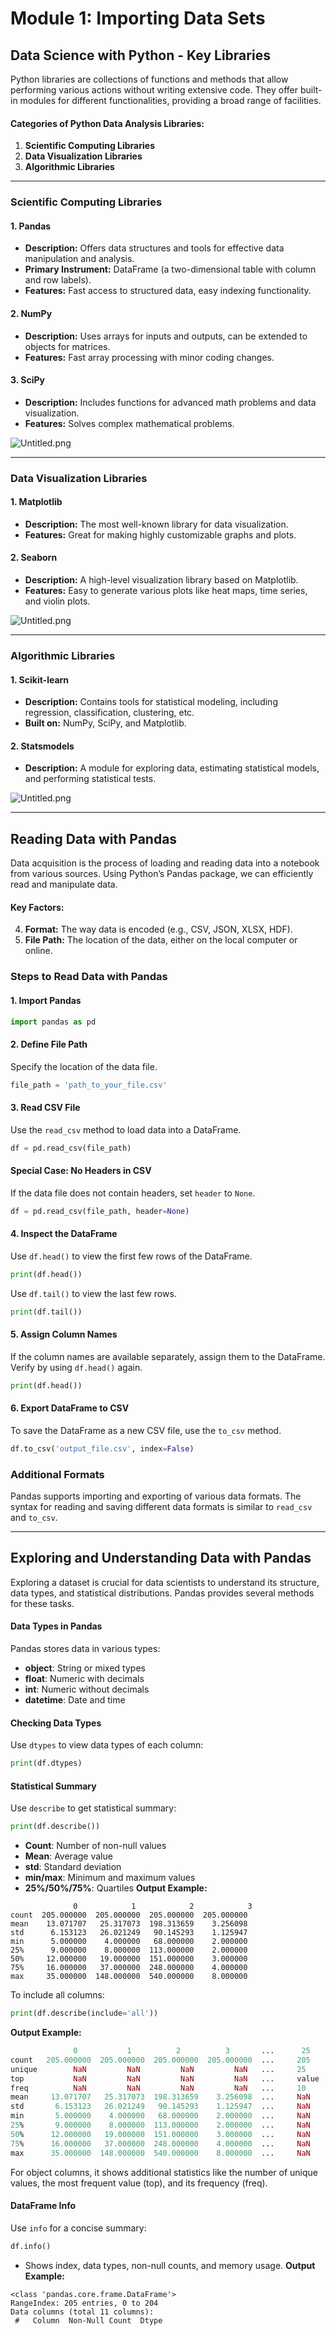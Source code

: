 

# Module 1: Importing Data Sets
## Data Science with Python - Key Libraries
Python libraries are collections of functions and methods that allow performing various actions without writing extensive code. They offer built-in modules for different functionalities, providing a broad range of facilities.
#### Categories of Python Data Analysis Libraries:
1. **Scientific Computing Libraries**
2. **Data Visualization Libraries**
3. **Algorithmic Libraries**

___
### Scientific Computing Libraries
#### 1. **Pandas**
- **Description:** Offers data structures and tools for effective data manipulation and analysis.
- **Primary Instrument:** DataFrame (a two-dimensional table with column and row labels).
- **Features:** Fast access to structured data, easy indexing functionality.
#### 2. **NumPy**
- **Description:** Uses arrays for inputs and outputs, can be extended to objects for matrices.
- **Features:** Fast array processing with minor coding changes.
#### 3. **SciPy**
- **Description:** Includes functions for advanced math problems and data visualization.
- **Features:** Solves complex mathematical problems.

![Untitled.png](https://prod-files-secure.s3.us-west-2.amazonaws.com/03e82b26-cccb-4906-bb56-adabcbdc0655/997ac361-58a8-4f04-bb0f-79fea4baa761/Untitled.png?X-Amz-Algorithm=AWS4-HMAC-SHA256&X-Amz-Content-Sha256=UNSIGNED-PAYLOAD&X-Amz-Credential=ASIAZI2LB466WW5AFMNR%2F20250131%2Fus-west-2%2Fs3%2Faws4_request&X-Amz-Date=20250131T071340Z&X-Amz-Expires=3600&X-Amz-Security-Token=IQoJb3JpZ2luX2VjEK%2F%2F%2F%2F%2F%2F%2F%2F%2F%2F%2FwEaCXVzLXdlc3QtMiJHMEUCIFoQxwpoOppwUuVM3h%2FUh1tqRsLbuZFBQgWvo%2Fu7KvptAiEA6SpUomaMWT5V%2F8Y6qRPAxOWHQZZvH5lBmxB8ExF9S%2BYqiAQIuP%2F%2F%2F%2F%2F%2F%2F%2F%2F%2FARAAGgw2Mzc0MjMxODM4MDUiDAaegERZuRL1VNU%2B4SrcA%2BJo2KKmH1W%2B8f0pFD2%2BzbzrDge8yfDAVFTHeDjAlMxvSGOKUNE0pfXi5FC%2FmoWuUbjRA%2F7S5Eon5Fgg1%2FPNhiOn9%2BOuQYFQ4nJgr42r%2BaNn%2BB07V3HeqqjNx92uXj34IyFPWTgobQbOQ82rKb%2B%2FZV7SIex767pLXU6Io3UrXgceV3LJjaix7qRDAijarYhjKsPXTFIusvUWEFFSt%2Bep0P8iVuX3kVZW0LGeVzHVTBXK0%2Folqdk3yYwB1DINXlQ9hgABRI1lUE0xcaQ9zA0NrljvWNDdIFG9JM2WCMTvVxATnO9D%2F%2FlZ7ly28Kpl%2FXjNKT7uVJwY11oK3yJkRFtpsFr%2B3VBAA%2Byco7CZRiFFzcZsWXp5PUSKGCJxootklGAOK4nZDtBZ0oNXrLbAptpopce5N3Jy8S5qj46LPaDSORy77JReA2blhU3VqHiY3R%2FX%2BDQkPvQCOZ0liP98pzAqua%2FbmSIY7WiJccC3xsfgxBjeOLa8IGtzzOhKFIU8dnd3mpu0Q38RFUupngXwo23OZYrSdfZDoQyKXz9mtv6qVm%2BxPQJxZNfMu%2F8RDzUYAidiQASpxOqCCbs0ruLJJgJ5iDXQmTFldO6zXxk7UPgwcQo6AUazNmYtE6JcqEL2MPHi8bwGOqUBanokrtnKml%2FuAwhxe1qDFXgtN%2FnKc0AG27DFO%2Bm4VEteQka0UEj8pm86n9yKvHcB9bkSmokxFIIPxvbGDvjwxN3fTjWfpFQTJKDKVp1JPzZQiMxiJUYv%2Fo5oMOTXh5KbKvVfHpIjoi0K9oUE0rH9bWMj%2BL3UTtyFigm1XCfpiu14%2F8Z5r4hrCIJUV%2F0sVgjOgHbDl70TD97xvhopsEM8NzZDkeB4&X-Amz-Signature=d48806c87c17b39b24678722b0f2af86c5245d41a679b808e68e6a554f07043a&X-Amz-SignedHeaders=host&x-id=GetObject)
___
### Data Visualization Libraries
#### 1. **Matplotlib**
- **Description:** The most well-known library for data visualization.
- **Features:** Great for making highly customizable graphs and plots.
#### 2. **Seaborn**
- **Description:** A high-level visualization library based on Matplotlib.
- **Features:** Easy to generate various plots like heat maps, time series, and violin plots.

![Untitled.png](https://prod-files-secure.s3.us-west-2.amazonaws.com/03e82b26-cccb-4906-bb56-adabcbdc0655/733d1e42-5a53-4fd8-90c1-3d85254369a6/Untitled.png?X-Amz-Algorithm=AWS4-HMAC-SHA256&X-Amz-Content-Sha256=UNSIGNED-PAYLOAD&X-Amz-Credential=ASIAZI2LB46622DKIN5L%2F20250131%2Fus-west-2%2Fs3%2Faws4_request&X-Amz-Date=20250131T071339Z&X-Amz-Expires=3600&X-Amz-Security-Token=IQoJb3JpZ2luX2VjEK%2F%2F%2F%2F%2F%2F%2F%2F%2F%2F%2FwEaCXVzLXdlc3QtMiJHMEUCIQDSxiwE4%2Fx5xGF0OVdqz91A9113L2nW4G3Emyug9aZYmAIga5yXsGflzXiPDdmKhiszk30MVAlozYukvjTbVoCVH%2FoqiAQIuP%2F%2F%2F%2F%2F%2F%2F%2F%2F%2FARAAGgw2Mzc0MjMxODM4MDUiDI0bq9hortzQPsfdeSrcA1dPbSZxVK%2B5dL042VvKL3N7QnvsZveU1IwF%2BpgIe7ix7CpkD8BYm75n1jHxEoHcQSA2uXYZ65tHO0EBrLa1Yp4XnLbWIW64FeRvfN4E1ze50GSU97kjAlc8%2BmafiDqxuAoJVctj4wp%2BLiPUTfNYipxacXisv9a6E%2BdcyZfN%2BX5qNvI2w6adDA9ZcQyn0norraQ5%2BAoIJPPAXpTVbQoNoAFGzO2iMtPNPWKJckCvUg0tJwdQ1vahqHoJAunzSjxj9pIWIh6zwP2WX8CiZ2rn1vxLA41w9hPPeVFZNfwgMD30kp8%2FhGiS7W5NhwHL%2FJ6AUwBe3WR9kQWYoxuussNb8NHiDWrfYaX14bDMHpUZqb3GYPsbBq3xy8bv%2Fi8D5YlJBtDn%2BrhqgB9YarDFeacYIh0hyRXWwUfe9Fh6PR0r7zyBGoJ4OIcBi9AlRGrTI2Kj5RZaiYO2e%2BM6OJ4E3VrgtBfAI7enoq3girv0pznFZVDej3sRKxBH%2FN5PJps%2FY%2Bzz28wujuyhDoMeCO07sZo0bQe%2Fuve6p26bE2Kw2qBSu9JKX4aUnDVLXuXTSkth3s1a3wq0sLLZlepEZzXCrSdezDVjZ9YAfTXnwlriZUO3xomvQ3Fl7F2D8mg59PS5MPTh8bwGOqUB4Hix3f4nErcY02VzGxmBT8JF8J4pkUYhyjXIHoevpuf84%2B79zT9W4%2F7bm%2BsqLpcHq3j%2FsIWz8PDQBK95i%2F63FSmHeJhIXVjQgvsovySiDJxliFtRA2W3rXJLqibYajed0tXrR7b8%2BIAPJ05hvnfHWlOxQWvLL2Tsx4DHa%2FIfaVp9Zcc9dwYg9P2rkevPLiZAmzoeEH3eiAQloslq%2FjS3FIag9F6k&X-Amz-Signature=ec30936695d4fe3816f5a85522bc4d4dcc46f2a293905315ccad036de5e4b990&X-Amz-SignedHeaders=host&x-id=GetObject)
___
### Algorithmic Libraries
#### 1. **Scikit-learn**
- **Description:** Contains tools for statistical modeling, including regression, classification, clustering, etc.
- **Built on:** NumPy, SciPy, and Matplotlib.
#### 2. **Statsmodels**
- **Description:** A module for exploring data, estimating statistical models, and performing statistical tests.

![Untitled.png](https://prod-files-secure.s3.us-west-2.amazonaws.com/03e82b26-cccb-4906-bb56-adabcbdc0655/c62885f5-417d-4179-834f-d68f8f2bdf39/Untitled.png?X-Amz-Algorithm=AWS4-HMAC-SHA256&X-Amz-Content-Sha256=UNSIGNED-PAYLOAD&X-Amz-Credential=ASIAZI2LB46622DKIN5L%2F20250131%2Fus-west-2%2Fs3%2Faws4_request&X-Amz-Date=20250131T071339Z&X-Amz-Expires=3600&X-Amz-Security-Token=IQoJb3JpZ2luX2VjEK%2F%2F%2F%2F%2F%2F%2F%2F%2F%2F%2FwEaCXVzLXdlc3QtMiJHMEUCIQDSxiwE4%2Fx5xGF0OVdqz91A9113L2nW4G3Emyug9aZYmAIga5yXsGflzXiPDdmKhiszk30MVAlozYukvjTbVoCVH%2FoqiAQIuP%2F%2F%2F%2F%2F%2F%2F%2F%2F%2FARAAGgw2Mzc0MjMxODM4MDUiDI0bq9hortzQPsfdeSrcA1dPbSZxVK%2B5dL042VvKL3N7QnvsZveU1IwF%2BpgIe7ix7CpkD8BYm75n1jHxEoHcQSA2uXYZ65tHO0EBrLa1Yp4XnLbWIW64FeRvfN4E1ze50GSU97kjAlc8%2BmafiDqxuAoJVctj4wp%2BLiPUTfNYipxacXisv9a6E%2BdcyZfN%2BX5qNvI2w6adDA9ZcQyn0norraQ5%2BAoIJPPAXpTVbQoNoAFGzO2iMtPNPWKJckCvUg0tJwdQ1vahqHoJAunzSjxj9pIWIh6zwP2WX8CiZ2rn1vxLA41w9hPPeVFZNfwgMD30kp8%2FhGiS7W5NhwHL%2FJ6AUwBe3WR9kQWYoxuussNb8NHiDWrfYaX14bDMHpUZqb3GYPsbBq3xy8bv%2Fi8D5YlJBtDn%2BrhqgB9YarDFeacYIh0hyRXWwUfe9Fh6PR0r7zyBGoJ4OIcBi9AlRGrTI2Kj5RZaiYO2e%2BM6OJ4E3VrgtBfAI7enoq3girv0pznFZVDej3sRKxBH%2FN5PJps%2FY%2Bzz28wujuyhDoMeCO07sZo0bQe%2Fuve6p26bE2Kw2qBSu9JKX4aUnDVLXuXTSkth3s1a3wq0sLLZlepEZzXCrSdezDVjZ9YAfTXnwlriZUO3xomvQ3Fl7F2D8mg59PS5MPTh8bwGOqUB4Hix3f4nErcY02VzGxmBT8JF8J4pkUYhyjXIHoevpuf84%2B79zT9W4%2F7bm%2BsqLpcHq3j%2FsIWz8PDQBK95i%2F63FSmHeJhIXVjQgvsovySiDJxliFtRA2W3rXJLqibYajed0tXrR7b8%2BIAPJ05hvnfHWlOxQWvLL2Tsx4DHa%2FIfaVp9Zcc9dwYg9P2rkevPLiZAmzoeEH3eiAQloslq%2FjS3FIag9F6k&X-Amz-Signature=c8961aca9d9217c92bb96582985a00ce2f8b9524ae2d4d93ebc60d8bb427b30b&X-Amz-SignedHeaders=host&x-id=GetObject)
___
## Reading Data with Pandas
Data acquisition is the process of loading and reading data into a notebook from various sources. Using Python’s Pandas package, we can efficiently read and manipulate data.
#### Key Factors:
4. **Format:** The way data is encoded (e.g., CSV, JSON, XLSX, HDF).
5. **File Path:** The location of the data, either on the local computer or online.
### Steps to Read Data with Pandas
#### 1. **Import Pandas**
```python
import pandas as pd
```
#### 2. **Define File Path**
Specify the location of the data file.
```python
file_path = 'path_to_your_file.csv'
```
#### 3. **Read CSV File**
Use the `read_csv` method to load data into a DataFrame.
```python
df = pd.read_csv(file_path)
```
#### Special Case: No Headers in CSV
If the data file does not contain headers, set `header` to `None`.
```python
df = pd.read_csv(file_path, header=None)
```
#### 4. **Inspect the DataFrame**
Use `df.head()` to view the first few rows of the DataFrame.
```python
print(df.head())
```
Use `df.tail()` to view the last few rows.
```python
print(df.tail())
```
#### 5. **Assign Column Names**
If the column names are available separately, assign them to the DataFrame.
Verify by using `df.head()` again.
```python
print(df.head())
```
#### 6. **Export DataFrame to CSV**
To save the DataFrame as a new CSV file, use the `to_csv` method.
```python
df.to_csv('output_file.csv', index=False)
```
### Additional Formats
Pandas supports importing and exporting of various data formats. The syntax for reading and saving different data formats is similar to `read_csv` and `to_csv`.
___
## Exploring and Understanding Data with Pandas
Exploring a dataset is crucial for data scientists to understand its structure, data types, and statistical distributions. Pandas provides several methods for these tasks.
#### Data Types in Pandas
Pandas stores data in various types:
- **object**: String or mixed types
- **float**: Numeric with decimals
- **int**: Numeric without decimals
- **datetime**: Date and time
#### Checking Data Types
Use `dtypes` to view data types of each column:
```python
print(df.dtypes)
```
#### Statistical Summary
Use `describe` to get statistical summary:
```python
print(df.describe())
```
- **Count**: Number of non-null values
- **Mean**: Average value
- **std**: Standard deviation
- **min/max**: Minimum and maximum values
- **25%/50%/75%**: Quartiles
**Output Example:**
```plain text
              0            1            2            3
count  205.000000  205.000000  205.000000  205.000000
mean    13.071707   25.317073  198.313659    3.256098
std      6.153123   26.021249   90.145293    1.125947
min      5.000000    4.000000   68.000000    2.000000
25%      9.000000    8.000000  113.000000    2.000000
50%     12.000000   19.000000  151.000000    3.000000
75%     16.000000   37.000000  248.000000    4.000000
max     35.000000  148.000000  540.000000    8.000000
```
To include all columns:
```python
print(df.describe(include='all'))
```
**Output Example:**
```r
              0           1          2          3       ...      25       26       27
count   205.000000  205.000000  205.000000  205.000000  ...     205      205      205
unique        NaN         NaN         NaN         NaN   ...     25       25       25
top           NaN         NaN         NaN         NaN   ...     value    value    value
freq          NaN         NaN         NaN         NaN   ...     10       10       10
mean     13.071707   25.317073  198.313659    3.256098  ...     NaN      NaN      NaN
std       6.153123   26.021249   90.145293    1.125947  ...     NaN      NaN      NaN
min       5.000000    4.000000   68.000000    2.000000  ...     NaN      NaN      NaN
25%       9.000000    8.000000  113.000000    2.000000  ...     NaN      NaN      NaN
50%      12.000000   19.000000  151.000000    3.000000  ...     NaN      NaN      NaN
75%      16.000000   37.000000  248.000000    4.000000  ...     NaN      NaN      NaN
max      35.000000  148.000000  540.000000    8.000000  ...     NaN      NaN      NaN
```
For object columns, it shows additional statistics like the number of unique values, the most frequent value (top), and its frequency (freq).
#### DataFrame Info
Use `info` for a concise summary:
```python
df.info()
```
- Shows index, data types, non-null counts, and memory usage.
**Output Example:**
```less
<class 'pandas.core.frame.DataFrame'>
RangeIndex: 205 entries, 0 to 204
Data columns (total 11 columns):
 #   Column  Non-Null Count  Dtype
